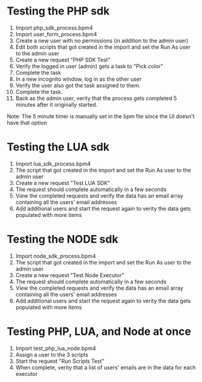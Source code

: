 # Testing the PHP sdk

1. Import php_sdk_process.bpm4
1. Import user_form_process.bpm4
1. Create a new user with no permissions (in addition to the admin user)
1. Edit both scripts that got created in the import and set the Run As user to the admin user
1. Create a new request "PHP SDK Test"
1. Verify the logged in user (admin) gets a task to "Pick color"
1. Complete the task
1. In a new incognito window, log in as the other user
1. Verify the user also got the task assigned to them.
1. Complete the task.
1. Back as the admin user, verity that the process gets completed 5 minutes after it originally started.

Note: The 5 minute timer is manually set in the bpm file since the UI doesn't have that option

# Testing the LUA sdk

1. Import lua_sdk_process.bpm4
1. The script that got created in the import and set the Run As user to the admin user
1. Create a new request "Test LUA SDK"
1. The request should complete automatically in a few seconds
1. View the completed requests and verify the data has an email array containing all the users' email addresses
1. Add additional users and start the request again to verity the data gets populated with more items

# Testing the NODE sdk

1. Import node_sdk_process.bpm4
1. The script that got created in the import and set the Run As user to the admin user
1. Create a new request "Test Node Executor"
1. The request should complete automatically in a few seconds
1. View the completed requests and verify the data has an email array containing all the users' email addresses
1. Add additional users and start the request again to verity the data gets populated with more items

# Testing PHP, LUA, and Node at once
1. Import test_php_lua_node.bpm4
1. Assign a user to the 3 scripts
1. Start the request "Run Scripts Test"
1. When complete, verity that a list of users' emails are in the data for each executor